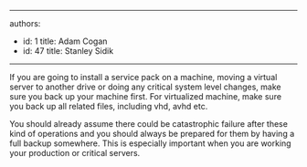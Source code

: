 

---
authors:
  - id: 1
    title: Adam Cogan
  - id: 47
    title: Stanley Sidik
---




<span class='intro'> <p>If you are going to install a service pack on a machine, moving a virtual server to another drive or doing any critical system level changes, make sure you back up your machine first. For virtualized machine, make sure you back up all related files, including vhd, avhd etc.​</p> </span>

<p>You should already assume there could be catastrophic failure after these kind of operations and you should always be prepared for them by having a full backup somewhere. This is especially important when you are working your production or critical servers.​</p>


